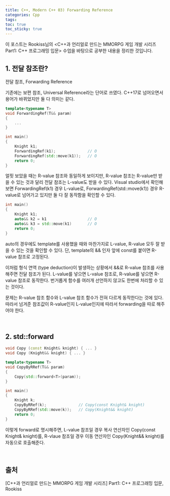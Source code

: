 ```yaml
---
title: C++, Modern C++ 03) Forwarding Reference
categories: Cpp
tags: 
toc: true
toc_sticky: true
---
```


이 포스트는 Rookiss님의 \<C++과 언리얼로 만드는 MMORPG 게임 개발 시리즈 Part1: C++ 프로그래밍 입문> 수업을 바탕으로 공부한 내용을 정리한 것입니다. 
## **1. 전달 참조란?**

전달 참조, Forwarding Reference

기존에는 보편 참조, Universal Reference라는 단어로 쓰였다. C++17로 넘어오면서 용어가 바뀌었지만 둘 다 의미는 같다. 

```c++
template<typename T>
void ForwardingRef(T&& param)
{
    ...
}

int main()
{
    Knight k1;
    ForwardingRef(k1);              // O 
    ForwardingRef(std::move(k1));   // O
    return 0;
}
```
얼핏 보았을 때는 R-value 참조와 동일하게 보이지만, R-value 참조는 R-value만 받을 수 있는 것과 달리 전달 참조는 L-value도 받을 수 있다. Visual studio에서 확인해보면 ForwardingRef(k1) 경우 L-value로, ForwardingRef(std::move(k1)) 경우  R-value로 넘어가고 있지만 둘 다 잘 동작함을 확인할 수 있다. 

```c++
int main()
{
    Knight k1;
    auto&& k2 = k1                  // O 
    auto&& k3 = std::move(k1)       // O
    return 0;
}
```
auto의 경우에도 template를 사용했을 때와 마찬가지로 L-value, R-value 모두 잘 받을 수 있는 것을 확인할 수 있다. 단, template의 && 인자 앞에 const를 붙이면 R-value 참조로 고정된다. 

이처럼 형식 연역 (type deduction)이 발생하는 상황에서 &&로 R-value 참조를 사용해주면 전달 참조가 된다. L-value를 넣으면 L-value 참조로, R-value를 넣으면 R-value 참조로 동작한다. 번거롭게 함수를 여러개 선언하지 않고도 한번에 처리할 수 있는 것이다. 

문제는 R-value 참조 함수와 L-value 참조 함수가 전혀 다르게 동작한다는 것에 있다. 따라서 넘겨준 참조값이 R-value인지 L-value인지에 따라서 forwarding을 따로 해주어야 한다. 

<br/>

## **2. std::forward**

```c++
void Copy (const Knight& knight) { ... }
void Copy (Knight&& knight) { ... }

template<typename T>
void CopyByRRef(T&& param)
{
    Copy(std::forward<T>(param));
}

int main()
{
    Knight k;
    CopyByRRef(k);              // Copy(const Knight& knight)
    CopyByRRef(std::move(k));   // Copy(Knight&& knight)    
    return 0;
}
```

이렇게 forward로 명시해주면, L-value 참조일 경우 복사 연산자인 Copy(const Knight& knight)를, R-vlaue 참조일 경우 이동 연산자인 Copy(Knight&& knight)를 자동으로 호출해준다. 

<br/>

## **출처**

[C++과 언리얼로 만드는 MMORPG 게임 개발 시리즈] Part1: C++ 프로그래밍 입문, Rookiss
